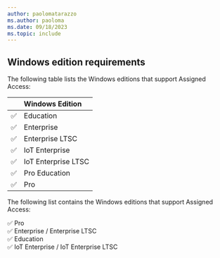 ```yaml
---
author: paolomatarazzo
ms.author: paoloma
ms.date: 09/18/2023
ms.topic: include
---
```


<!--## Windows edition and licensing requirements-->

## Windows edition requirements

The following table lists the Windows editions that support Assigned Access:

||Windows Edition|
|---:|:---|
|✅|Education|
|✅|Enterprise |
|✅|Enterprise LTSC|
|✅|IoT Enterprise |
|✅|IoT Enterprise LTSC|
|✅|Pro Education|
|✅|Pro|

The following list contains the Windows editions that support Assigned Access:

✅ Pro<br>✅ Enterprise / Enterprise LTSC<br>
✅ Education<br>✅ IoT Enterprise / IoT Enterprise LTSC
